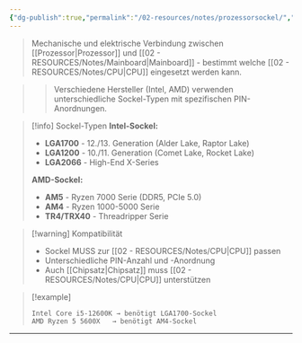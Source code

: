 ```yaml
---
{"dg-publish":true,"permalink":"/02-resources/notes/prozessorsockel/","tags":["hardware/mainboard","hardware/cpu"],"noteIcon":"","updated":"2025-09-16T10:51:03.108+02:00"}
---
```



> Mechanische und elektrische Verbindung zwischen [[Prozessor\|Prozessor]] und [[02 - RESOURCES/Notes/Mainboard\|Mainboard]] - bestimmt welche [[02 - RESOURCES/Notes/CPU\|CPU]] eingesetzt werden kann.

>> Verschiedene Hersteller (Intel, AMD) verwenden unterschiedliche Sockel-Typen mit spezifischen PIN-Anordnungen.

>[!info] Sockel-Typen
>**Intel-Sockel:**
>- **LGA1700** - 12./13. Generation (Alder Lake, Raptor Lake)
>- **LGA1200** - 10./11. Generation (Comet Lake, Rocket Lake)
>- **LGA2066** - High-End X-Series
>
>**AMD-Sockel:**
>- **AM5** - Ryzen 7000 Serie (DDR5, PCIe 5.0)
>- **AM4** - Ryzen 1000-5000 Serie
>- **TR4/TRX40** - Threadripper Serie

>[!warning] Kompatibilität
>- Sockel MUSS zur [[02 - RESOURCES/Notes/CPU\|CPU]] passen
>- Unterschiedliche PIN-Anzahl und -Anordnung
>- Auch [[Chipsatz\|Chipsatz]] muss [[02 - RESOURCES/Notes/CPU\|CPU]] unterstützen

>[!example] 
>```
>Intel Core i5-12600K → benötigt LGA1700-Sockel
>AMD Ryzen 5 5600X   → benötigt AM4-Sockel
>```

---
